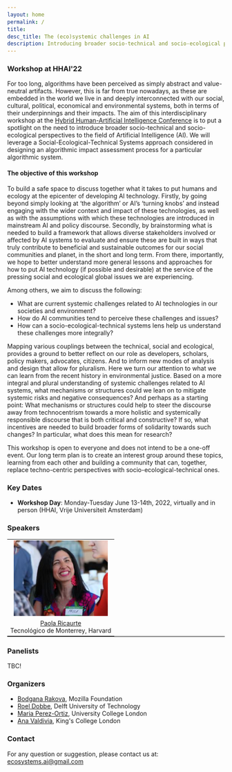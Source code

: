 ```yaml
---
layout: home
permalink: /
title:
desc_title: The (eco)systemic challenges in AI
description: Introducing broader socio-technical and socio-ecological perspectives to the field of Artificial Intelligence
---
```


### Workshop at HHAI'22

For too long, algorithms have been perceived as simply abstract and value-neutral artifacts. However, this is far from true nowadays, as these are embedded in the world we live in and deeply interconnected with our social, cultural, political, economical and environmental systems, both in terms of their underpinnings and their impacts. The aim of this interdisciplinary workshop at the <a href="https://www.hhai-conference.org/">Hybrid Human-Artificial Intelligence Conference</a> is to put a spotlight on the need to introduce broader socio-technical and socio-ecological perspectives to the field of Artificial Intelligence (AI). We will leverage a Social-Ecological-Technical Systems approach considered in designing an algorithmic impact assessment process for a particular algorithmic system.

<h4>The objective of this workshop</h4>
To build a safe space to discuss together what it takes to put humans and ecology at the epicenter of developing AI technology. Firstly, by going beyond simply looking at ‘the algorithm’ or AI’s ‘turning knobs’ and instead engaging with the wider context and impact of these technologies, as well as with the assumptions with which these technologies are introduced in mainstream AI and policy discourse. Secondly, by brainstorming what is needed to build a framework that allows diverse stakeholders involved or affected by AI systems to evaluate and ensure these are built in ways that truly contribute to beneficial and sustainable outcomes for our social communities and planet, in the short and long term. From there, importantly, we hope to better understand more general lessons and approaches for how to put AI technology (if possible and desirable) at the service of the pressing social and ecological global issues we are experiencing.  

Among others, we aim to discuss the following: 
* What are current systemic challenges related to AI technologies  in our societies and environment? 
* How do AI communities tend to perceive these challenges and issues? 
* How can a socio-ecological-technical systems lens help us understand these challenges more integrally? 

Mapping various couplings between the technical, social and ecological, provides a ground to better reflect on our role as developers, scholars, policy makers, advocates, citizens. And to inform new modes of analysis and design that allow for pluralism. Here we turn our attention to what we can learn from the recent history in environmental justice. Based on a more integral and plural understanding of systemic challenges related to AI systems, what mechanisms or structures could we lean on to mitigate systemic risks and negative consequences? And perhaps as a starting point: What mechanisms or structures could help to steer the discourse away from technocentrism towards a more holistic and systemically responsible discourse that is both critical and constructive? If so, what incentives are needed to build broader forms of solidarity towards such changes? In particular, what does this mean for research?

This workshop is open to everyone and does not intend to be a one-off event. Our long term plan is to create an interest group around these topics, learning from each other and building a community that can, together, replace techno-centric perspectives with socio-ecological-technical ones. 



### Key Dates

* **Workshop Day**: Monday-Tuesday June 13-14th, 2022, virtually and in person (HHAI, Vrije Universiteit Amsterdam)



### Speakers

<table style="width:100%;border-bottom: 1px solid black;">
  <center>
  <tr>
    <td style="text-align:center"><img src="assets/img/paola.jpg" height="175"></td>



  </tr>
  <tr>
  <td style="text-align:center"><a href="http://eliassi.org/">Paola Ricaurte</a> <br> Tecnológico de Monterrey, Harvard </td>


  </tr>
  </center>
  </table>

### Panelists

TBC!

### Organizers

* [Bodgana Rakova](https://bobirakova.com/), Mozilla Foundation
* [Roel Dobbe](https://www.tudelft.nl/tbm/over-de-faculteit/afdelingen/engineering-systems-and-services/people/assistant-professors/drir-rij-roel-dobbe), Delft University of Technology
* [Maria Perez-Ortiz](http://mariaperezortiz.com/), University College London
* [Ana Valdivia](https://www.avaldivia.com/), King's College London


### Contact

For any question or suggestion, please contact us at: <ecosystems.ai@gmail.com>

